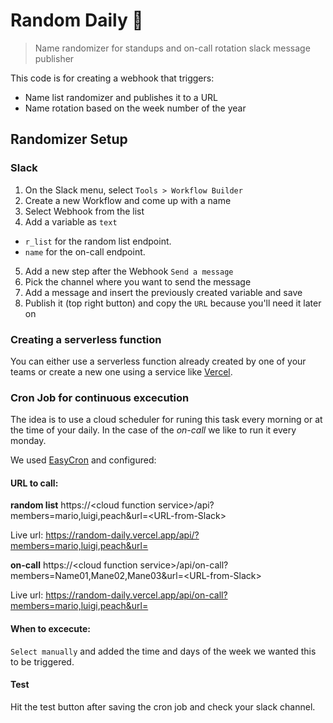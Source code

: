 # Random Daily 🌅
> Name randomizer for standups and on-call rotation slack message publisher

This code is for creating a webhook that triggers:
* Name list randomizer and publishes it to a URL
* Name rotation based on the week number of the year

## Randomizer Setup

### Slack 
1. On the Slack menu, select `Tools > Workflow Builder`
2. Create a new Workflow and come up with a name
3. Select Webhook from the list
4. Add a variable as `text`
  - `r_list` for the random list endpoint.
  - `name` for the on-call endpoint.
5. Add a new step after the Webhook `Send a message`
6. Pick the channel where you want to send the message
7. Add a message and insert the previously created variable and save
8. Publish it (top right button) and copy the `URL` because you'll need it later on

### Creating a serverless function
You can either use a serverless function already created by one of your teams or create a new one using a service like [Vercel](https://vercel.com/docs/serverless-functions/introduction).

### Cron Job for continuous excecution
The idea is to use a cloud scheduler for runing this task every morning or at the time of your daily. In the case of the _on-call_ we like to run it every monday.

We used [EasyCron](https://www.easycron.com/) and configured:

#### URL to call:

**random list**
https://\<cloud function service>/api?members=mario,luigi,peach&url=\<URL-from-Slack>

Live url: https://random-daily.vercel.app/api/?members=mario,luigi,peach&url=

**on-call**
https://\<cloud function service>/api/on-call?members=Name01,Mane02,Mane03&url=\<URL-from-Slack>

Live url: https://random-daily.vercel.app/api/on-call?members=mario,luigi,peach&url=

#### When to excecute:
`Select manually` and added the time and days of the week we wanted this to be triggered.

#### Test
Hit the test button after saving the cron job and check your slack channel.
